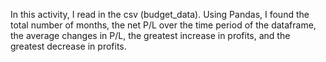 In this activity, I read in the csv (budget_data). Using Pandas, I found the total number of months, the net P/L over the time period of the dataframe, the average changes in P/L, the greatest increase in profits, and the greatest decrease in profits.